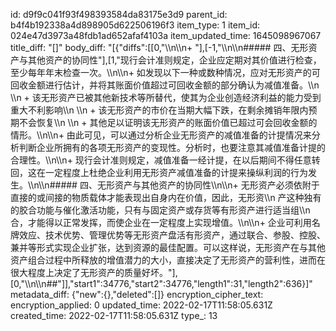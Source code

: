 id: d9f9c041f93f498393584da83175e3d9
parent_id: b4f4b192338a4d898905d622506196f3
item_type: 1
item_id: 024e47d3973a48fdb1ad652afaf4103a
item_updated_time: 1645098967067
title_diff: "[]"
body_diff: "[{\"diffs\":[[0,\"\\\n\\\n+ \"],[-1,\"\\\n\\\n##### 四、无形资产与其他资产的协同性\"],[1,\"现行会计准则规定，企业应定期对其价值进行检查，至少每年年末检查一次。\\\n\\\n+ 如发现以下一种或数种情况，应对无形资产的可回收金额进行估计，并将其账面价值超过可回收金额的部分确认为减值准备。\\\n  \\\n  + 该无形资产已被其他新技术等所替代，使其为企业创造经济利益的能力受到重大不利影响\\\n  \\\n  + 该无形资产的市价在当期大幅下跌，在剩余摊销年限内预期不会恢复\\\n  \\\n  + 其他足以证明该无形资产的账面价值已超过可会回收金额的情形。\\\n\\\n+ 由此可见，可以通过分析企业无形资产的减值准备的计提情况来分析判断企业所拥有的各项无形资产的变现性。分析时，也要注意其减值准备计提的合理性。\\\n\\\n+ 现行会计准则规定，减值准备一经计提，在以后期间不得任意转回，这在一定程度上杜绝企业利用无形资产减值准备的计提来操纵利润的行为发生。\\\n\\\n##### 四、无形资产与其他资产的协同性\\\n\\\n+ 无形资产必须依附于直接的或间接的物质载体才能表现出自身内在价值，因此，无形资\\\n  产这种独有的胶合功能与催化激活功能，只有与固定资产或存货等有形资产进行适当组\\\n  合，才能得以正常发挥，而使企业在一定程度上实现增值。\\\n\\\n+ 企业可利用名牌效应、技术优势、管理优势等无形资产盘活有形资产，通过联合、参股、控股、兼并等形式实现企业扩张，达到资源的最佳配置。可以这样说，无形资产在与其他资产组合过程中所释放的增值潜力的大小，直接决定了无形资产的营利性，进而在很大程度上决定了无形资产的质量好坏。\"],[0,\"\\\n\\\n##\"]],\"start1\":34776,\"start2\":34776,\"length1\":31,\"length2\":636}]"
metadata_diff: {"new":{},"deleted":[]}
encryption_cipher_text: 
encryption_applied: 0
updated_time: 2022-02-17T11:58:05.631Z
created_time: 2022-02-17T11:58:05.631Z
type_: 13